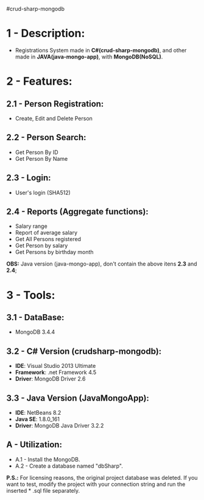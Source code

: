 #crud-sharp-mongodb

# 1 - Description:

- Registrations System made in **C#(crud-sharp-mongodb)**, and other made in **JAVA(java-mongo-app)**, with **MongoDB(NoSQL)**.

# 2 - Features:

## 2.1 - Person Registration:
- Create, Edit and Delete Person

## 2.2 - Person Search:
- Get Person By ID
- Get Person By Name

## 2.3 - Login:
- User's login (SHA512)

## 2.4 - Reports (Aggregate functions):
- Salary range
- Report of average salary
- Get All Persons registered
- Get Person by salary
- Get Persons by birthday month

**OBS:** Java version (java-mongo-app), don't contain the above itens **2.3** and **2.4**;

# 3 - Tools:

## 3.1 - DataBase:
- MongoDB 3.4.4

## 3.2 - C# Version (crudsharp-mongodb):
- **IDE**: Visual Studio 2013 Ultimate
- **Framework**: .net Framework 4.5
- **Driver**: MongoDB Driver 2.6

## 3.3 - Java Version (JavaMongoApp):
- **IDE**: NetBeans 8.2
- **Java SE**: 1.8.0_161
- **Driver**: MongoDB Java Driver 3.2.2

## A - Utilization:
- A.1 - Install the MongoDB.
- A.2 - Create a database named "dbSharp".

**P.S.:** For licensing reasons, the original project database was deleted. If you want to test, modify the project with your connection string and run the inserted * .sql file separately. 

